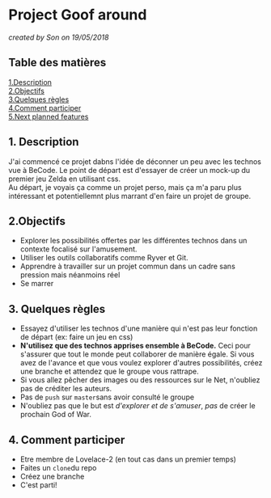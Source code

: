 # Project Goof around
*created by Son on 19/05/2018*  

## Table des matières  
[1.Description](https://github.com/quang-le/Project-Goof-Around/blob/Claudiu/README_fr.md#1-description)  
[2.Objectifs](https://github.com/quang-le/Project-Goof-Around/blob/Claudiu/README_fr.md#2objectifs)  
[3.Quelques règles](https://github.com/quang-le/Project-Goof-Around/blob/Claudiu/README_fr.md#3-quelques-r%C3%A8gles)  
[4.Comment participer](https://github.com/quang-le/Project-Goof-Around/blob/Claudiu/README_fr.md#4-comment-participer)  
[5.Next planned features](https://github.com/quang-le/Project-Goof-Around/blob/Claudiu/nextFeatures.md#next-planned-features)  

## 1. Description  
J'ai commencé ce projet dabns l'idée de déconner un peu avec les technos vue à BeCode. Le point de départ est d'essayer de créer un mock-up du premier jeu Zelda en utilisant css.  
Au départ, je voyais ça comme un projet perso, mais ça m'a paru plus intéressant et potentiellemnt plus marrant d'en faire un projet de groupe.  

## 2.Objectifs  
* Explorer les possibilités offertes par les différentes technos dans un contexte focalisé sur l'amusement.
* Utiliser les outils collaboratifs comme Ryver et Git.
* Apprendre à travailler sur un projet commun dans un cadre sans pression mais néanmoins réel
* Se marrer

## 3. Quelques règles  
* Essayez d'utiliser les technos d'une manière qui n'est pas leur fonction de départ (ex: faire un jeu en css)
* **N'utilisez que des technos apprises ensemble à BeCode.** Ceci pour s'assurer que tout le monde peut collaborer de manière égale. Si vous avez de l'avance et que vous voulez explorer d'autres possibilités, créez une branche et attendez que le groupe vous rattrape.
* Si vous allez pêcher des images ou des ressources sur le Net, n'oubliez pas de créditer les auteurs.
* Pas de `push` sur `master`sans avoir consulté le groupe
* N'oubliez pas que le but est _d'explorer et de s'amuser_, *pas* de créer le prochain God of War.

## 4. Comment participer  
* Etre membre de Lovelace-2 (en tout cas dans un premier temps)
* Faites un `clone`du repo
* Créez une branche
* C'est parti!